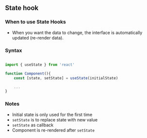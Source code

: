 ## State hook
### When to use State Hooks
- When you want the data to change, the interface is automatically updated (re-render data).

### Syntax

``` jsx

import { useState } from 'react'

function Component(){
    const [state, setState] = useState(initialState)

    ...
}

```

### Notes
- Initial state is only used for the first time
- `setState` is to replace state with new value
- `setState` as callback
- Component is re-rendered after `setState`
